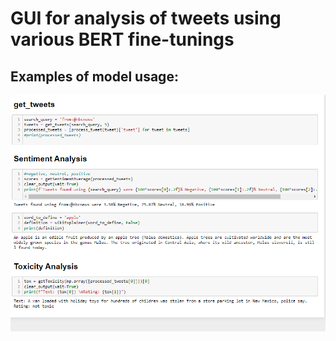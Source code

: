 # GUI for analysis of tweets using various BERT fine-tunings

## Examples of model usage:
![alt text](https://github.com/plehman2000/Sabu/blob/main/gh_resources/testNB.png?raw=true)
